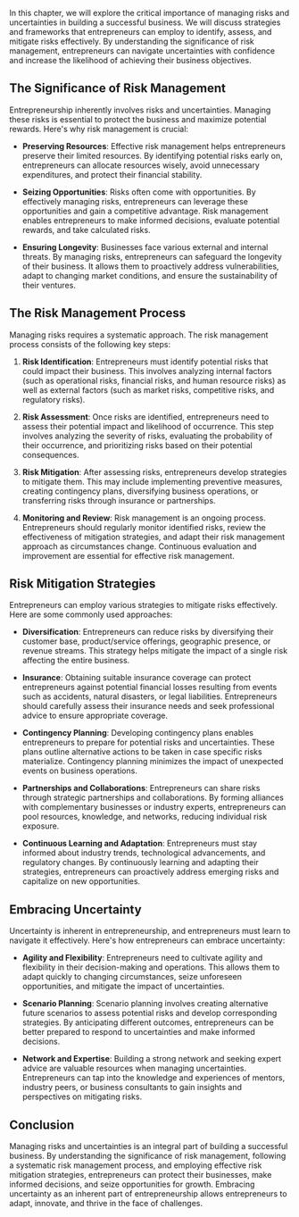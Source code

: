
In this chapter, we will explore the critical importance of managing risks and uncertainties in building a successful business. We will discuss strategies and frameworks that entrepreneurs can employ to identify, assess, and mitigate risks effectively. By understanding the significance of risk management, entrepreneurs can navigate uncertainties with confidence and increase the likelihood of achieving their business objectives.

The Significance of Risk Management
-----------------------------------

Entrepreneurship inherently involves risks and uncertainties. Managing these risks is essential to protect the business and maximize potential rewards. Here's why risk management is crucial:

* **Preserving Resources**: Effective risk management helps entrepreneurs preserve their limited resources. By identifying potential risks early on, entrepreneurs can allocate resources wisely, avoid unnecessary expenditures, and protect their financial stability.

* **Seizing Opportunities**: Risks often come with opportunities. By effectively managing risks, entrepreneurs can leverage these opportunities and gain a competitive advantage. Risk management enables entrepreneurs to make informed decisions, evaluate potential rewards, and take calculated risks.

* **Ensuring Longevity**: Businesses face various external and internal threats. By managing risks, entrepreneurs can safeguard the longevity of their business. It allows them to proactively address vulnerabilities, adapt to changing market conditions, and ensure the sustainability of their ventures.

The Risk Management Process
---------------------------

Managing risks requires a systematic approach. The risk management process consists of the following key steps:

1. **Risk Identification**: Entrepreneurs must identify potential risks that could impact their business. This involves analyzing internal factors (such as operational risks, financial risks, and human resource risks) as well as external factors (such as market risks, competitive risks, and regulatory risks).

2. **Risk Assessment**: Once risks are identified, entrepreneurs need to assess their potential impact and likelihood of occurrence. This step involves analyzing the severity of risks, evaluating the probability of their occurrence, and prioritizing risks based on their potential consequences.

3. **Risk Mitigation**: After assessing risks, entrepreneurs develop strategies to mitigate them. This may include implementing preventive measures, creating contingency plans, diversifying business operations, or transferring risks through insurance or partnerships.

4. **Monitoring and Review**: Risk management is an ongoing process. Entrepreneurs should regularly monitor identified risks, review the effectiveness of mitigation strategies, and adapt their risk management approach as circumstances change. Continuous evaluation and improvement are essential for effective risk management.

Risk Mitigation Strategies
--------------------------

Entrepreneurs can employ various strategies to mitigate risks effectively. Here are some commonly used approaches:

* **Diversification**: Entrepreneurs can reduce risks by diversifying their customer base, product/service offerings, geographic presence, or revenue streams. This strategy helps mitigate the impact of a single risk affecting the entire business.

* **Insurance**: Obtaining suitable insurance coverage can protect entrepreneurs against potential financial losses resulting from events such as accidents, natural disasters, or legal liabilities. Entrepreneurs should carefully assess their insurance needs and seek professional advice to ensure appropriate coverage.

* **Contingency Planning**: Developing contingency plans enables entrepreneurs to prepare for potential risks and uncertainties. These plans outline alternative actions to be taken in case specific risks materialize. Contingency planning minimizes the impact of unexpected events on business operations.

* **Partnerships and Collaborations**: Entrepreneurs can share risks through strategic partnerships and collaborations. By forming alliances with complementary businesses or industry experts, entrepreneurs can pool resources, knowledge, and networks, reducing individual risk exposure.

* **Continuous Learning and Adaptation**: Entrepreneurs must stay informed about industry trends, technological advancements, and regulatory changes. By continuously learning and adapting their strategies, entrepreneurs can proactively address emerging risks and capitalize on new opportunities.

Embracing Uncertainty
---------------------

Uncertainty is inherent in entrepreneurship, and entrepreneurs must learn to navigate it effectively. Here's how entrepreneurs can embrace uncertainty:

* **Agility and Flexibility**: Entrepreneurs need to cultivate agility and flexibility in their decision-making and operations. This allows them to adapt quickly to changing circumstances, seize unforeseen opportunities, and mitigate the impact of uncertainties.

* **Scenario Planning**: Scenario planning involves creating alternative future scenarios to assess potential risks and develop corresponding strategies. By anticipating different outcomes, entrepreneurs can be better prepared to respond to uncertainties and make informed decisions.

* **Network and Expertise**: Building a strong network and seeking expert advice are valuable resources when managing uncertainties. Entrepreneurs can tap into the knowledge and experiences of mentors, industry peers, or business consultants to gain insights and perspectives on mitigating risks.

Conclusion
----------

Managing risks and uncertainties is an integral part of building a successful business. By understanding the significance of risk management, following a systematic risk management process, and employing effective risk mitigation strategies, entrepreneurs can protect their businesses, make informed decisions, and seize opportunities for growth. Embracing uncertainty as an inherent part of entrepreneurship allows entrepreneurs to adapt, innovate, and thrive in the face of challenges.
